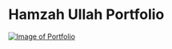 # Hamzah Ullah Portfolio

[![Image of Portfolio
](assets/images/PortfolioSS.PNG
"Portfolio Home Page")
](https://brobro10000.github.io)
